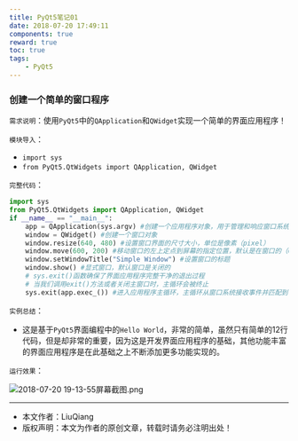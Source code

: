 ```yaml
---
title: PyQt5笔记01
date: 2018-07-20 17:49:11
components: true
reward: true
toc: true
tags:
	- PyQt5
---
```


### 创建一个简单的窗口程序

`需求说明`：使用`PyQt5`中的`QApplication`和`QWidget`实现一个简单的界面应用程序！

`模块导入`：

- `import sys`
- `from PyQt5.QtWidgets import QApplication, QWidget`

`完整代码`：

```python
import sys
from PyQt5.QtWidgets import QApplication, QWidget
if __name__ == "__main__":
    app = QApplication(sys.argv) #创建一个应用程序对象，用于管理和响应窗口系统的资源
    window = QWidget() #创建一个窗口对象
    window.resize(640, 480) #设置窗口界面的尺寸大小，单位是像素（pixel）
    window.move(600, 200) #移动窗口的左上定点到屏幕的指定位置，默认是在窗口的（0,0）位置
    window.setWindowTitle("Simple Window") #设置窗口的标题
    window.show() #显式窗口，默认窗口是关闭的
    # sys.exit()函数确保了界面应用程序完整干净的退出过程
    # 当我们调用exit()方法或者关闭主窗口时，主循环会被终止
    sys.exit(app.exec_()) #进入应用程序主循环，主循环从窗口系统接收事件并匹配到特定的窗口部件上
```

`实例总结`：

- 这是基于`PyQt5`界面编程中的`Hello World`，非常的简单，虽然只有简单的12行代码，但是却非常的重要，因为这是开发界面应用程序的基础，其他功能丰富的界面应用程序是在此基础之上不断添加更多功能实现的。

`运行效果`：

![2018-07-20 19-13-55屏幕截图.png](https://i.loli.net/2018/07/20/5b51c428ab2b7.png)

---

- 本文作者：LiuQiang
- 版权声明：本文为作者的原创文章，转载时请务必注明出处！